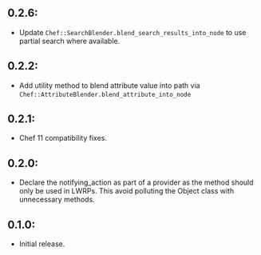## 0.2.6:

* Update `Chef::SearchBlender.blend_search_results_into_node`
  to use partial search where available.

## 0.2.2:

* Add utility method to blend attribute value into path via
  `Chef::AttributeBlender.blend_attribute_into_node`

## 0.2.1:

* Chef 11 compatibility fixes.

## 0.2.0:

* Declare the notifying_action as part of a provider as the method should only
  be used in LWRPs. This avoid polluting the Object class with unnecessary methods.

## 0.1.0:

* Initial release.
